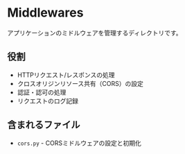 # Middlewares

アプリケーションのミドルウェアを管理するディレクトリです。

## 役割
- HTTPリクエスト/レスポンスの処理
- クロスオリジンリソース共有（CORS）の設定
- 認証・認可の処理
- リクエストのログ記録

## 含まれるファイル
- `cors.py` - CORSミドルウェアの設定と初期化
